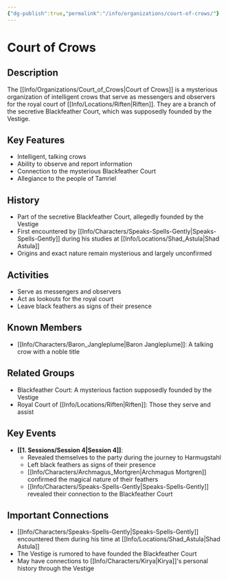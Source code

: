 ```yaml
---
{"dg-publish":true,"permalink":"/info/organizations/court-of-crows/"}
---
```


# Court of Crows

## Description
The [[Info/Organizations/Court_of_Crows\|Court of Crows]] is a mysterious organization of intelligent crows that serve as messengers and observers for the royal court of [[Info/Locations/Riften\|Riften]]. They are a branch of the secretive Blackfeather Court, which was supposedly founded by the Vestige.

## Key Features
- Intelligent, talking crows
- Ability to observe and report information
- Connection to the mysterious Blackfeather Court
- Allegiance to the people of Tamriel

## History
- Part of the secretive Blackfeather Court, allegedly founded by the Vestige
- First encountered by [[Info/Characters/Speaks-Spells-Gently\|Speaks-Spells-Gently]] during his studies at [[Info/Locations/Shad_Astula\|Shad Astula]]
- Origins and exact nature remain mysterious and largely unconfirmed

## Activities
- Serve as messengers and observers
- Act as lookouts for the royal court
- Leave black feathers as signs of their presence

## Known Members
- [[Info/Characters/Baron_Jangleplume\|Baron Jangleplume]]: A talking crow with a noble title

## Related Groups
- Blackfeather Court: A mysterious faction supposedly founded by the Vestige
- Royal Court of [[Info/Locations/Riften\|Riften]]: Those they serve and assist

## Key Events
- **[[1. Sessions/Session 4\|Session 4]]**: 
  - Revealed themselves to the party during the journey to Harmugstahl
  - Left black feathers as signs of their presence
  - [[Info/Characters/Archmagus_Mortgren\|Archmagus Mortgren]] confirmed the magical nature of their feathers
  - [[Info/Characters/Speaks-Spells-Gently\|Speaks-Spells-Gently]] revealed their connection to the Blackfeather Court

## Important Connections
- [[Info/Characters/Speaks-Spells-Gently\|Speaks-Spells-Gently]] encountered them during his time at [[Info/Locations/Shad_Astula\|Shad Astula]]
- The Vestige is rumored to have founded the Blackfeather Court
- May have connections to [[Info/Characters/Kirya\|Kirya]]'s personal history through the Vestige